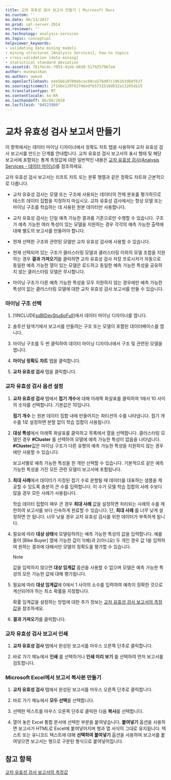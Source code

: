 ```yaml
---
title: 교차 유효성 검사 보고서 만들기 | Microsoft Docs
ms.custom: ''
ms.date: 06/13/2017
ms.prod: sql-server-2014
ms.reviewer: ''
ms.technology: analysis-services
ms.topic: conceptual
helpviewer_keywords:
- validating data mining models
- mining structures [Analysis Services], how-to topics
- cross-validation [data mining]
- statistical standard deviation
ms.assetid: 7b1fec4c-7053-41eb-b030-5179257967a4
author: minewiskan
ms.author: owend
ms.openlocfilehash: e4e5bb10700ebcac08ca576d07c196163db0f637
ms.sourcegitcommit: 2f166e139f637d6edfb5731510d632a13205eb25
ms.translationtype: MT
ms.contentlocale: ko-KR
ms.lasthandoff: 06/08/2020
ms.locfileid: "84523989"
---
```

# <a name="create-a-cross-validation-report"></a>교차 유효성 검사 보고서 만들기
  이 항목에서는 데이터 마이닝 디자이너에서 정확도 차트 탭을 사용하여 교차 유효성 검사 보고서를 만드는 단계를 안내합니다. 교차 유효성 검사 보고서의 표시 형태 및 해당 보고서에 포함되는 통계 측정값에 대한 일반적인 내용은 [교차 유효성 검사&#40;Analysis Services - 데이터 마이닝&#41;](cross-validation-analysis-services-data-mining.md)를 참조하세요.  
  
 교차 유효성 검사 보고서는 리프트 차트 또는 분류 행렬과 같은 정확도 차트와 근본적으로 다릅니다.  
  
-   교차 유효성 검사는 모델 또는 구조에 사용되는 데이터의 전체 분포를 평가하므로 테스트 데이터 집합을 지정하지 마십시오. 교차 유효성 검사에서는 항상 모델 또는 마이닝 구조를 학습하는 데 사용된 원본 데이터만 사용합니다.  
  
-   교차 유효성 검사는 단일 예측 가능한 결과를 기준으로만 수행할 수 있습니다. 구조가 예측 가능한 여러 특성이 있는 모델을 지원하는 경우 각각의 예측 가능한 출력에 대해 별도의 보고서를 만들어야 합니다.  
  
-   현재 선택한 구조와 관련된 모델만 교차 유효성 검사에 사용할 수 있습니다.  
  
-   현재 선택되어 있는 구조가 클러스터링 모델과 클러스터링 이외의 모델 조합을 지원하는 경우 **결과 가져오기**를 클릭하면 교차 유효성 검사 저장 프로시저가 자동으로 동일한 예측 가능한 열이 있는 모델은 로드하고 동일한 예측 가능한 특성을 공유하지 않는 클러스터링 모델은 무시합니다.  
  
-   마이닝 구조가 다른 예측 가능한 특성을 모두 지원하지 않는 경우에만 예측 가능한 특성이 없는 클러스터링 모델에 대한 교차 유효성 검사 보고서를 만들 수 있습니다.  
  
### <a name="select-a-mining-structure"></a>마이닝 구조 선택  
  
1.  [!INCLUDE[ssBIDevStudioFull](../../includes/ssbidevstudiofull-md.md)]에서 데이터 마이닝 디자이너를 엽니다.  
  
2.  솔루션 탐색기에서 보고서를 만들려는 구조 또는 모델이 포함된 데이터베이스를 엽니다.  
  
3.  마이닝 구조를 두 번 클릭하여 데이터 마이닝 디자이너에서 구조 및 관련된 모델을 엽니다.  
  
4.  **마이닝 정확도 차트** 탭을 클릭합니다.  
  
5.  **교차 유효성 검사** 탭을 클릭합니다.  
  
### <a name="set-cross-validation-options"></a>교차 유효성 검사 옵션 설정  
  
1.  **교차 유효성 검사** 탭에서 **접기 개수**에 대해 아래쪽 화살표를 클릭하여 1에서 10 사이의 숫자를 선택합니다. 기본값은 10입니다.  
  
     **접기 개수** 는 원본 데이터 집합 내에 만들어지는 파티션의 수를 나타냅니다. 접기 개수를 1로 설정하면 분할 없이 학습 집합이 사용됩니다.  
  
2.  **대상 특성**에서 아래쪽 화살표를 클릭하고 목록에서 열을 선택합니다. 클러스터링 모델인 경우 **#Cluster** 를 선택하여 모델에 예측 가능한 특성이 없음을 나타냅니다. **#Cluster**값은 마이닝 구조가 다른 유형의 예측 가능한 특성을 지원하지 않는 경우에만 사용할 수 있습니다.  
  
     보고서별로 예측 가능한 특성을 한 개만 선택할 수 있습니다. 기본적으로 같은 예측 가능한 특성을 가진 모든 관련 모델이 보고서에 포함됩니다.  
  
3.  **최대 사례**에서 데이터가 지정된 접기 수로 분할될 때 데이터를 대표하는 샘플을 제공할 수 있도록 충분히 큰 수를 입력합니다. 이 수가 모델 학습 집합의 사례 수보다 많을 경우 모든 사례가 사용됩니다.  
  
     학습 데이터 집합이 매우 큰 경우 **최대 사례** 값을 설정하면 처리되는 사례의 수를 제한하여 보고서를 보다 신속하게 완료할 수 있습니다. 단, **최대 사례** 를 너무 낮게 설정하면 안 됩니다. 너무 낮을 경우 교차 유효성 검사를 위한 데이터가 부족하게 됩니다.  
  
4.  필요에 따라 **대상 상태**에 모델링하려는 예측 가능한 특성의 값을 입력합니다. 예를 들어 [Bike Buyer] 열에 가능한 값이 1(예)과 2(아니요) 두 개인 경우 값 1을 입력하여 원하는 결과에 대해서만 모델의 정확도를 평가할 수 있습니다.  
  
    > [!NOTE]  
    >   값을 입력하지 않으면 **대상 임계값** 옵션을 사용할 수 없으며 모델은 예측 가능한 특성의 모든 가능한 값에 대해 평가됩니다.  
  
5.  필요에 따라 **대상 임계값**에 0에서 1 사이의 소수를 입력하여 예측이 정확한 것으로 계산되어야 하는 최소 확률을 지정합니다.  
  
     확률 임계값을 설정하는 방법에 대한 추가 정보는 [교차 유효성 검사 보고서의 측정값](measures-in-the-cross-validation-report.md)을 참조하세요.  
  
6.  **결과 가져오기**를 클릭합니다.  
  
### <a name="print-the-cross-validation-report"></a>교차 유효성 검사 보고서 인쇄  
  
1.  **교차 유효성 검사** 탭에서 완성된 보고서를 마우스 오른쪽 단추로 클릭합니다.  
  
2.  바로 가기 메뉴에서 **인쇄** 를 선택하거나 **인쇄 미리 보기** 를 선택하여 먼저 보고서를 검토합니다.  
  
### <a name="create-a-copy-of-the-report-in-microsoft-excel"></a>Microsoft Excel에서 보고서 복사본 만들기  
  
1.  **교차 유효성 검사** 탭에서 완성된 보고서를 마우스 오른쪽 단추로 클릭합니다.  
  
2.  바로 가기 메뉴에서 **모두 선택**를 선택합니다.  
  
3.  선택한 텍스트를 마우스 오른쪽 단추로 클릭한 다음 **복사**를 선택합니다.  
  
4.  열어 놓은 Excel 통합 문서에 선택한 부분을 붙여넣습니다. **붙여넣기** 옵션을 사용하면 보고서가 HTML로 Excel에 붙여넣어지며 행과 열 서식이 그대로 유지됩니다. 텍스트 또는 유니코드 텍스트에 대해 **선택하여 붙여넣기** 옵션을 사용하여 보고서를 붙여넣으면 보고서는 행으로 구분된 형식으로 붙여넣어집니다.  
  
## <a name="see-also"></a>참고 항목  
 [교차 유효성 검사 보고서의 측정값](measures-in-the-cross-validation-report.md)  
  
  
